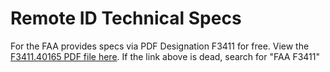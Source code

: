 # Remote ID Technical Specs 

For the FAA provides specs via PDF Designation F3411 for free. View the [F3411.40165 PDF file here](https://mobile.reginfo.gov/public/do/eoDownloadDocument?pubId=&eodoc=true&documentID=7280). If the link above is dead, search for "FAA F3411"

